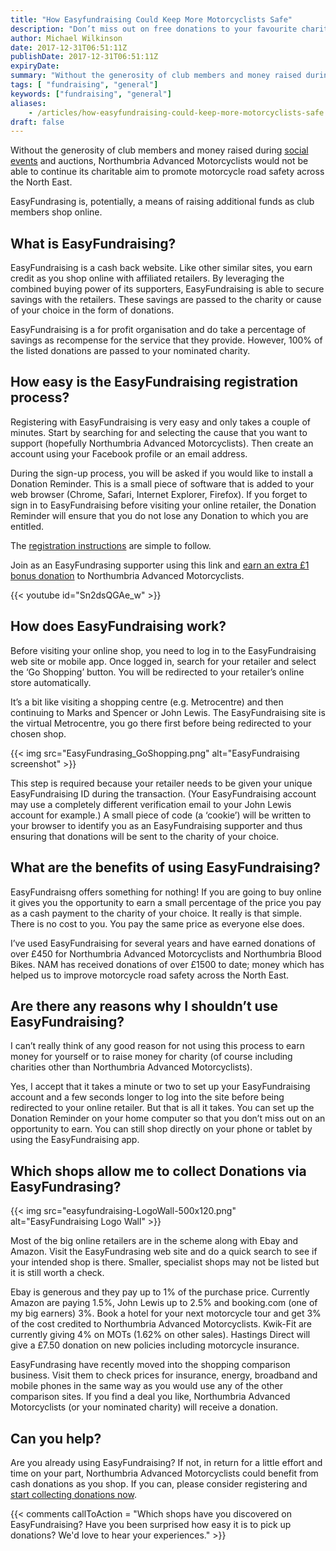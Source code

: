 ```yaml
---
title: "How Easyfundraising Could Keep More Motorcyclists Safe"
description: "Don’t miss out on free donations to your favourite charity when you shop online. Find out how you could help us to keep more motorcyclists safe with EasyFundraising."
author: Michael Wilkinson
date: 2017-12-31T06:51:11Z
publishDate: 2017-12-31T06:51:11Z
expiryDate:
summary: "Without the generosity of club members and money raised during social events and auctions, Northumbria Advanced Motorcyclists would not be able to continue its charitable aim to promote road safety across the North East. EasyFundrasing is, potentially, a means of raising additional funds as club members shop online."
tags: [ "fundraising", "general"] 
keywords: ["fundraising", "general"]
aliases:
    - /articles/how-easyfundraising-could-keep-more-motorcyclists-safe.html
draft: false
---
```


Without the generosity of club members and money raised during [social events](/events "Go to NAM events listing page") and auctions, Northumbria Advanced Motorcyclists would not be able to continue its charitable aim to promote motorcycle road safety across the North East.

EasyFundrasing is, potentially, a means of raising additional funds as club members shop online.

## What is EasyFundraising?
EasyFundraising is a cash back website. Like other similar sites, you earn credit as you shop online with affiliated retailers. By leveraging the combined buying power of its supporters, EasyFundraising is able to secure savings with the retailers. These savings are passed to the charity or cause of your choice in the form of donations.

EasyFundraising is a for profit organisation and do take a percentage of savings as recompense for the service that they provide. However, 100% of the listed donations are passed to your nominated charity.

## How easy is the EasyFundraising registration process?
Registering with EasyFundraising is very easy and only takes a couple of minutes. Start by searching for and selecting the cause that you want to support (hopefully Northumbria Advanced Motorcyclists). Then create an account using your Facebook profile or an email address.

During the sign-up process, you will be asked if you would like to install a Donation Reminder. This is a small piece of software that is added to your web browser (Chrome, Safari, Internet Explorer, Firefox). If you forget to sign in to EasyFundraising before visiting your online retailer, the Donation Reminder will ensure that you do not lose any Donation to which you are entitled.

The [registration instructions](https://www.easyfundraising.org.uk/raisemore/useful-guides-tools-and-videos/videos "Read EasyFundraising support guides") are simple to follow.

Join as an EasyFundrasing supporter using this link and [earn an extra £1 bonus donation](https://www.easyfundraising.org.uk/invite/35FGBD/ "Join EasyFundraising and donate to Northumbria Advanced Motorcyclists") to Northumbria Advanced Motorcyclists.

{{< youtube id="Sn2dsQGAe_w" >}}

## How does EasyFundraising work?
Before visiting your online shop, you need to log in to the EasyFundraising web site or mobile app. Once logged in, search for your retailer and select the ‘Go Shopping’ button. You will be redirected to your retailer’s online store automatically.

It’s a bit like visiting a shopping centre (e.g. Metrocentre) and then continuing to Marks and Spencer or John Lewis. The EasyFundraising site is the virtual Metrocentre, you go there first before being redirected to your chosen shop.

{{< img src="EasyFundrasing_GoShopping.png" alt="EasyFundraising screenshot" >}}

This step is required because your retailer needs to be given your unique EasyFundraising ID during the transaction. (Your EasyFundraising account may use a completely different verification email to your John Lewis account for example.) A small piece of code (a ‘cookie’) will be written to your browser to identify you as an EasyFundraising supporter and thus ensuring that donations will be sent to the charity of your choice.

## What are the benefits of using EasyFundraising?
EasyFundraisng offers something for nothing! If you are going to buy online it gives you the opportunity to earn a small percentage of the price you pay as a cash payment to the charity of your choice. It really is that simple. There is no cost to you. You pay the same price as everyone else does.

I’ve used EasyFundraising for several years and have earned donations of over £450 for Northumbria Advanced Motorcyclists and Northumbria Blood Bikes. NAM has received donations of over £1500 to date; money which has helped us to improve motorcycle road safety across the North East.

## Are there any reasons why I shouldn’t use EasyFundraising?
I can’t really think of any good reason for not using this process to earn money for yourself or to raise money for charity (of course including charities other than Northumbria Advanced Motorcyclists).

Yes, I accept that it takes a minute or two to set up your EasyFundraising account and a few seconds longer to log into the site before being redirected to your online retailer. But that is all it takes. You can set up the Donation Reminder on your home computer so that you don’t miss out on an opportunity to earn. You can still shop directly on your phone or tablet by using the EasyFundraising app.

## Which shops allow me to collect Donations via EasyFundrasing?

{{< img src="easyfundraising-LogoWall-500x120.png" alt="EasyFundraising Logo Wall" >}}

Most of the big online retailers are in the scheme along with Ebay and Amazon. Visit the EasyFundrasing web site and do a quick search to see if your intended shop is there. Smaller, specialist shops may not be listed but it is still worth a check.

Ebay is generous and they pay up to 1% of the purchase price. Currently Amazon are paying 1.5%, John Lewis up to 2.5% and booking.com (one of my big earners) 3%. Book a hotel for your next motorcycle tour and get 3% of the cost credited to Northumbria Advanced Motorcyclists. Kwik-Fit are currently giving 4% on MOTs (1.62% on other sales). Hastings Direct will give a £7.50 donation on new policies including motorcycle insurance.

EasyFundrasing have recently moved into the shopping comparison business. Visit them to check prices for insurance, energy, broadband and mobile phones in the same way as you would use any of the other comparison sites. If you find a deal you like, Northumbria Advanced Motorcyclists (or your nominated charity) will receive a donation.

## Can you help?
Are you already using EasyFundraising? If not, in return for a little effort and time on your part, Northumbria Advanced Motorcyclists could benefit from cash donations as you shop. If you can, please consider registering and [start collecting donations now](https://www.easyfundraising.org.uk/invite/35FGBD/ "Join EasyFundraising and start donating to Northumbria Advanced Motorcyclists").

{{< comments callToAction = "Which shops have you discovered on EasyFundraising? Have you been surprised how easy it is to pick up donations? We'd love to hear your experiences." >}}

